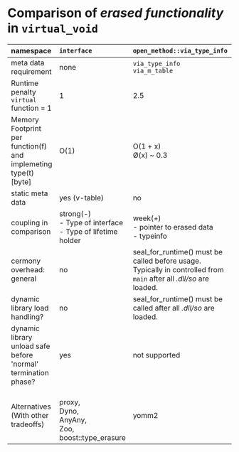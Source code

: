 # Comparison of *erased functionality* in ``virtual_void``  

| namespace | ``interface`` | ``open_method::via_type_info``  | ``open_method::via_m_table`` |
|:-|:-|:-|:-|
| meta data requirement | none |  ``via_type_info`` </br>``via_m_table`` | ``via_m_table`` |
| Runtime penalty</br>``virtual`` function = 1 |  1 | 2.5 | 1.8 |
| Memory Footprint</br>per function(f) and implemeting type(t) [byte] | O(1) | O(1 + x) </br> Ø(x) ~ 0.3 | O( ``all domains`` + ``functions_in_domain``)</br> see bellow |
| static meta data | yes (v-table) | no | yes (m-table) |
| coupling in comparison | strong(-) </br>- Type of interface</br>- Type of lifetime holder  | week(+)</br>- pointer to erased data</br>- typeinfo | week(+)</br>- pointer to erased data</br>- pointer | 
| cermony overhead: general | no | seal_for_runtime() must be called before usage.</br>Typically in controlled from ``main`` after all *.dll/so* are loaded. | no |
| dynamic library load handling? | no | seal_for_runtime() must be called after all *.dll/so* are loaded. | no |
| dynamic library unload safe before 'normal' termination phase? | yes | not supported | yes. |
| Alternatives</br>(With other tradeoffs) | </br>proxy, </br>Dyno, </br>AnyAny, </br>Zoo, </br>boost::type_erasure | yomm2 | <-|

